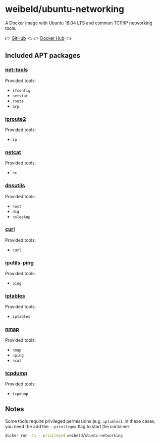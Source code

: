# weibeld/ubuntu-networking

A Docker image with Ubuntu 18.04 LTS and common TCP/IP networking tools.

👉 [GitHub](https://github.com/weibeld/docker-ubuntu-networking) 👈  👉 [Docker Hub](https://hub.docker.com/r/weibeld/ubuntu-networking) 👈 

## Included APT packages

### [net-tools](https://wiki.linuxfoundation.org/networking/net-tools)

Provided tools:

- `ifconfig`
- `netstat`
- `route`
- `arp`

### [iproute2](https://wiki.linuxfoundation.org/networking/iproute2)

Provided tools:

- `ip`

### [netcat](https://packages.ubuntu.com/bionic/netcat)

Provided tools:

- `nc`

### [dnsutils](https://packages.ubuntu.com/bionic/dnsutils)

Provided tools:

- `host`
- `dig`
- `nslookup`

### [curl](https://packages.ubuntu.com/bionic/curl)

Provided tools:

- `curl`

### [iputils-ping](https://packages.ubuntu.com/bionic/iputils-ping)

Provided tools:

- `ping`

### [iptables](https://netfilter.org/)

Provided tools:

- `iptables`

### [nmap](https://nmap.org/)

Provided tools:

- `nmap`
- `nping`
- `ncat`

### [tcpdump](https://packages.ubuntu.com/bionic/tcpdump)

Provided tools:

- `tcpdump`

## Notes

Some tools require privileged permissions (e.g. `iptables`). In these cases, you need the add the `--privileged` flag to start the container:

```bash
docker run -ti --privileged weibeld/ubuntu-networking
```
